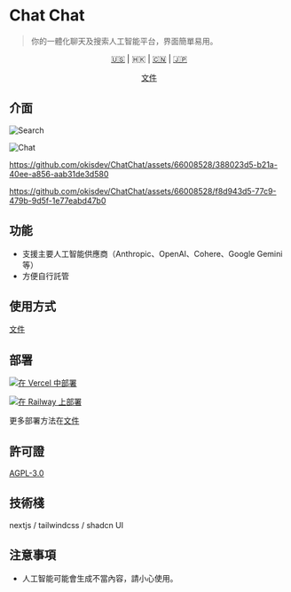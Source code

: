 # Chat Chat

> 你的一體化聊天及搜索人工智能平台，界面簡單易用。

<p align='center'>
    <a href='./README.md'>🇺🇸</a> | <a>🇭🇰</a> | <a href='./README.zh_CN.md'>🇨🇳</a> | <a href='/README.ja.md'>🇯🇵</a>
</p>

<p align='center'>
    <a href='https://docs.okis.dev/chat/intro' target='_blank'>
        文件
    </a>
</p>

## 介面

![Search](https://cdn.harrly.com/project/GitHub/Chat-Chat/img/search.png)

![Chat](https://cdn.harrly.com/project/GitHub/Chat-Chat/img/chat.png)

https://github.com/okisdev/ChatChat/assets/66008528/388023d5-b21a-40ee-a856-aab31de3d580

https://github.com/okisdev/ChatChat/assets/66008528/f8d943d5-77c9-479b-9d5f-1e77eabd47b0

## 功能

-   支援主要人工智能供應商（Anthropic、OpenAI、Cohere、Google Gemini 等）
-   方便自行託管

## 使用方式

[文件](https://docs.okis.dev/chat/intro)

## 部署

[![在 Vercel 中部署](https://vercel.com/button)](https://vercel.com/import/project?template=https://github.com/okisdev/ChatChat)

[![在 Railway 上部署](https://railway.app/button.svg)](https://railway.app/template/-WWW5r)

更多部署方法在[文件](https://docs.okis.dev/chat/intro)

## 許可證

[AGPL-3.0](./LICENSE)

## 技術棧

nextjs / tailwindcss / shadcn UI

## 注意事項

-   人工智能可能會生成不當內容，請小心使用。
